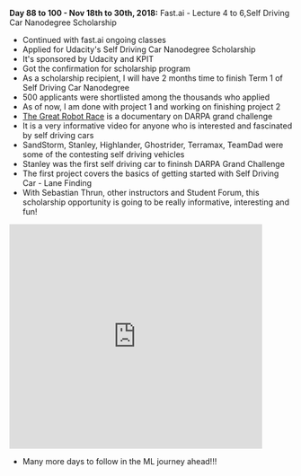 **Day 88 to 100 - Nov 18th to 30th, 2018:** Fast.ai - Lecture 4 to 6,Self Driving Car Nanodegree Scholarship

* Continued with fast.ai ongoing classes
* Applied for Udacity's Self Driving Car Nanodegree Scholarship
* It's sponsored by Udacity and KPIT
* Got the confirmation for scholarship program
* As a scholarship recipient, I will have 2 months time to finish Term 1 of Self Driving Car Nanodegree
* 500 applicants were shortlisted among the thousands who applied
* As of now, I am done with project 1 and working on finishing project 2
* [The Great Robot Race](https://www.youtube.com/watch?v=vCRrXQRvC_I) is a documentary on DARPA grand challenge
* It is a very informative video for anyone who is interested and fascinated by self driving cars
* SandStorm, Stanley, Highlander, Ghostrider, Terramax, TeamDad were some of the contesting self driving vehicles
* Stanley was the first self driving car to fininsh DARPA Grand Challenge
* The first project covers the basics of getting started with Self Driving Car - Lane Finding  
* With Sebastian Thrun, other instructors and Student Forum, this scholarship opportunity is going to be really informative, interesting and fun!

<iframe width="450" height="400" src="https://www.youtube.com/embed/BM80KgOlOXM" frameborder="0" allow="accelerometer; autoplay; encrypted-media; gyroscope; picture-in-picture" allowfullscreen></iframe>

* Many more days to follow in the ML journey ahead!!!